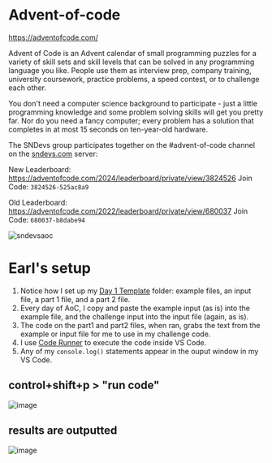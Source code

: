 # Advent-of-code

https://adventofcode.com/

Advent of Code is an Advent calendar of small programming puzzles for a variety of skill sets and skill levels that can be solved in any programming language you like. People use them as interview prep, company training, university coursework, practice problems, a speed contest, or to challenge each other.

You don't need a computer science background to participate - just a little programming knowledge and some problem solving skills will get you pretty far. Nor do you need a fancy computer; every problem has a solution that completes in at most 15 seconds on ten-year-old hardware.

The SNDevs group participates together on the #advent-of-code channel on the [sndevs.com](https://sndevs.com/) server:

New Leaderboard:
https://adventofcode.com/2024/leaderboard/private/view/3824526
Join Code: `3824526-525ac8a9`

Old Leaderboard:
https://adventofcode.com/2022/leaderboard/private/view/680037
Join Code: `680037-b8dabe94`

![sndevsaoc](https://github.com/earlduque/Advent-of-code/assets/31702109/5ba108ff-d7fd-472c-9e21-d9c989849381)

# Earl's setup

1. Notice how I set up my [Day 1 Template](https://github.com/earlduque/Advent-of-code/tree/main/Template/Day%201) folder: example files, an input file, a part 1 file, and a part 2 file.
2. Every day of AoC, I copy and paste the example input (as is) into the example file, and the challenge input into the input file (again, as is).
3. The code on the part1 and part2 files, when ran, grabs the text from the example or input file for me to use in my challenge code.
4. I use [Code Runner](https://marketplace.visualstudio.com/items?itemName=formulahendry.code-runner) to execute the code inside VS Code.
5. Any of my `console.log()` statements appear in the ouput window in my VS Code.

## control+shift+p > "run code"

![image](https://github.com/earlduque/Advent-of-code/assets/31702109/af625eb6-3e3d-4273-a212-bb0eab1fb2db)

## results are outputted

![image](https://github.com/earlduque/Advent-of-code/assets/31702109/c0b7558a-d7b9-4c72-9b7c-3f54c0446f73)

